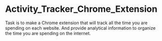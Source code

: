 # Activity_Tracker_Chrome_Extension
Task is to make a Chrome extension that will track all the time you are spending on each website. And provide analytical information to organize the time you are spending on the internet. 
